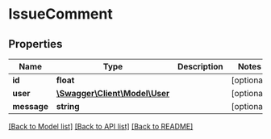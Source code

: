 # IssueComment

## Properties
Name | Type | Description | Notes
------------ | ------------- | ------------- | -------------
**id** | **float** |  | [optional] 
**user** | [**\Swagger\Client\Model\User**](User.md) |  | [optional] 
**message** | **string** |  | [optional] 

[[Back to Model list]](../../README.md#documentation-for-models) [[Back to API list]](../../README.md#documentation-for-api-endpoints) [[Back to README]](../../README.md)

